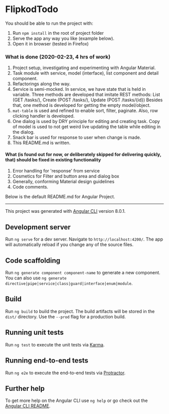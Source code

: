 # FlipkodTodo

You should be able to run the project with:
1. Run  `npm install` in the root of project folder
1. Serve the app any way you like (example below).
1. Open it in browser (tested in Firefox)
### What is done (2020-02-23, 4 hrs of work)
1. Project setup, investigating and experimenting with Angular Material.
1. Task module with service, model (interface), list component and detail component.
1. Refactorings along the way.
1. Service is semi-mocked. In service, we have state that is held in variable.
Three methods are developed that imitate REST methods: List (GET /tasks/), Create (POST /tasks/), Update (POST /tasks/{id})
Besides that, one method is developed for getting the empty model/object.
1. `mat-table` is used and refined to enable sort, filter, paginate. Also, row clicking handler is developed.
1. One dialog is used by DRY principle for editing and creating task. Copy of model is used to not get weird live updating
the table while editing in the dialog.
1. Snack bar is used for response to user when change is made.
1. This README.md is written.

#### What (is found out for now, or deliberately skipped for delivering quickly, that) should be fixed in existing functionality
1. Error handling for 'response' from service
1. Cosmetics for Filter and button area and dialog box
1. Generally, conforming Material design guidelines
1. Code comments.

Below is the default README.md for Angular Project. 

___

This project was generated with [Angular CLI](https://github.com/angular/angular-cli) version 8.0.1.

## Development server

Run `ng serve` for a dev server. Navigate to `http://localhost:4200/`. The app will automatically reload if you change any of the source files.

## Code scaffolding

Run `ng generate component component-name` to generate a new component. You can also use `ng generate directive|pipe|service|class|guard|interface|enum|module`.

## Build

Run `ng build` to build the project. The build artifacts will be stored in the `dist/` directory. Use the `--prod` flag for a production build.

## Running unit tests

Run `ng test` to execute the unit tests via [Karma](https://karma-runner.github.io).

## Running end-to-end tests

Run `ng e2e` to execute the end-to-end tests via [Protractor](http://www.protractortest.org/).

## Further help

To get more help on the Angular CLI use `ng help` or go check out the [Angular CLI README](https://github.com/angular/angular-cli/blob/master/README.md).
